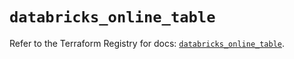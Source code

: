 # `databricks_online_table`

Refer to the Terraform Registry for docs: [`databricks_online_table`](https://registry.terraform.io/providers/databricks/databricks/1.80.0/docs/resources/online_table).
